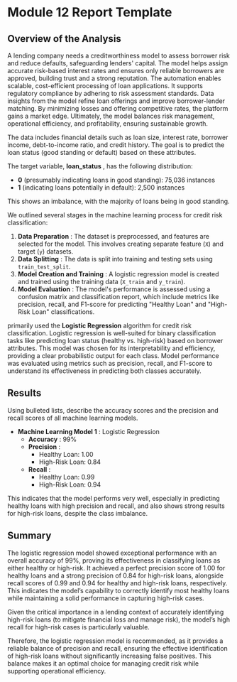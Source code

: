 # Module 12 Report Template

## Overview of the Analysis

A lending company needs a creditworthiness model to assess borrower risk and reduce defaults, safeguarding lenders' capital. The model helps assign accurate risk-based interest rates and ensures only reliable borrowers are approved, building trust and a strong reputation. The automation enables scalable, cost-efficient processing of loan applications. It supports regulatory compliance by adhering to risk assessment standards. Data insights from the model refine loan offerings and improve borrower-lender matching. By minimizing losses and offering competitive rates, the platform gains a market edge. Ultimately, the model balances risk management, operational efficiency, and profitability, ensuring sustainable growth.

The data includes financial details such as loan size, interest rate, borrower income, debt-to-income ratio, and credit history. The goal is to predict the loan status (good standing or default) based on these attributes.

The target variable,  **loan_status** , has the following distribution:

* **0** (presumably indicating loans in good standing): 75,036 instances
* **1** (indicating loans potentially in default): 2,500 instances

This shows an imbalance, with the majority of loans being in good standing. 

We outlined several stages in the machine learning process for credit risk classification:

1. **Data Preparation** : The dataset is preprocessed, and features are selected for the model. This involves creating separate feature (`X`) and target (`y`) datasets.
2. **Data Splitting** : The data is split into training and testing sets using `train_test_split`.
3. **Model Creation and Training** : A logistic regression model is created and trained using the training data (`X_train` and `y_train`).
4. **Model Evaluation** : The model's performance is assessed using a confusion matrix and classification report, which include metrics like precision, recall, and F1-score for predicting "Healthy Loan" and "High-Risk Loan" classifications.

primarily used the **Logistic Regression** algorithm for credit risk classification. Logistic regression is well-suited for binary classification tasks like predicting loan status (healthy vs. high-risk) based on borrower attributes. This model was chosen for its interpretability and efficiency, providing a clear probabilistic output for each class. Model performance was evaluated using metrics such as precision, recall, and F1-score to understand its effectiveness in predicting both classes accurately.

## Results

Using bulleted lists, describe the accuracy scores and the precision and recall scores of all machine learning models.

* **Machine Learning Model 1** : Logistic Regression
  * **Accuracy** : 99%
  * **Precision** :
    * Healthy Loan: 1.00
    * High-Risk Loan: 0.84
  * **Recall** :
    * Healthy Loan: 0.99
    * High-Risk Loan: 0.94

This indicates that the model performs very well, especially in predicting healthy loans with high precision and recall, and also shows strong results for high-risk loans, despite the class imbalance. 

## Summary

The logistic regression model showed exceptional performance with an overall accuracy of 99%, proving its effectiveness in classifying loans as either healthy or high-risk. It achieved a perfect precision score of 1.00 for healthy loans and a strong precision of 0.84 for high-risk loans, alongside recall scores of 0.99 and 0.94 for healthy and high-risk loans, respectively. This indicates the model’s capability to correctly identify most healthy loans while maintaining a solid performance in capturing high-risk cases. 

Given the critical importance in a lending context of accurately identifying high-risk loans (to mitigate financial loss and manage risk), the model’s high recall for high-risk cases is particularly valuable. 

Therefore, the logistic regression model is recommended, as it provides a reliable balance of precision and recall, ensuring the effective identification of high-risk loans without significantly increasing false positives. This balance makes it an optimal choice for managing credit risk while supporting operational efficiency.
